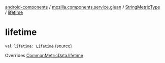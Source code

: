 [android-components](../../index.md) / [mozilla.components.service.glean](../index.md) / [StringMetricType](index.md) / [lifetime](./lifetime.md)

# lifetime

`val lifetime: `[`Lifetime`](../-lifetime/index.md) [(source)](https://github.com/mozilla-mobile/android-components/blob/master/components/service/glean/src/main/java/mozilla/components/service/glean/StringMetricType.kt#L24)

Overrides [CommonMetricData.lifetime](../-common-metric-data/lifetime.md)

